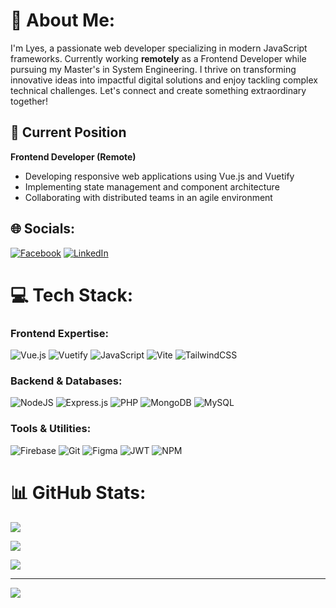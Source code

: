 # 💫 About Me:
I'm Lyes, a passionate web developer specializing in modern JavaScript frameworks. Currently working **remotely** as a Frontend Developer while pursuing my Master's in System Engineering. I thrive on transforming innovative ideas into impactful digital solutions and enjoy tackling complex technical challenges. Let's connect and create something extraordinary together!

## 💼 Current Position
**Frontend Developer (Remote)**  
- Developing responsive web applications using Vue.js and Vuetify
- Implementing state management and component architecture
- Collaborating with distributed teams in an agile environment

## 🌐 Socials:
[![Facebook](https://img.shields.io/badge/Facebook-%231877F2.svg?logo=Facebook&logoColor=white)](https://www.facebook.com/ilyes.rhl.5) 
[![LinkedIn](https://img.shields.io/badge/LinkedIn-%230077B5.svg?logo=linkedin&logoColor=white)](https://linkedin.com/in/Rahal-Lyes)

# 💻 Tech Stack:
### Frontend Expertise:
![Vue.js](https://img.shields.io/badge/vue.js-%2335495e.svg?style=for-the-badge&logo=vuedotjs&logoColor=%234FC08D) ![Vuetify](https://img.shields.io/badge/Vuetify-1867C0.svg?style=for-the-badge&logo=vuetify&logoColor=white) ![JavaScript](https://img.shields.io/badge/javascript-%23323330.svg?style=for-the-badge&logo=javascript&logoColor=%23F7DF1E) ![Vite](https://img.shields.io/badge/vite-%23646CFF.svg?style=for-the-badge&logo=vite&logoColor=white) ![TailwindCSS](https://img.shields.io/badge/tailwindcss-%2338B2AC.svg?style=for-the-badge&logo=tailwind-css&logoColor=white)

### Backend & Databases:
![NodeJS](https://img.shields.io/badge/node.js-6DA55F?style=for-the-badge&logo=node.js&logoColor=white) ![Express.js](https://img.shields.io/badge/express.js-%23404d59.svg?style=for-the-badge&logo=express&logoColor=%2361DAFB) ![PHP](https://img.shields.io/badge/php-%23777BB4.svg?style=for-the-badge&logo=php&logoColor=white) ![MongoDB](https://img.shields.io/badge/MongoDB-%234ea94b.svg?style=for-the-badge&logo=mongodb&logoColor=white) ![MySQL](https://img.shields.io/badge/mysql-4479A1.svg?style=for-the-badge&logo=mysql&logoColor=white)

### Tools & Utilities:
![Firebase](https://img.shields.io/badge/firebase-%23039BE5.svg?style=for-the-badge&logo=firebase) ![Git](https://img.shields.io/badge/git-%23F05033.svg?style=for-the-badge&logo=git&logoColor=white) ![Figma](https://img.shields.io/badge/figma-%23F24E1E.svg?style=for-the-badge&logo=figma&logoColor=white) ![JWT](https://img.shields.io/badge/JWT-black?style=for-the-badge&logo=JSON%20web%20tokens) ![NPM](https://img.shields.io/badge/NPM-%23CB3837.svg?style=for-the-badge&logo=npm&logoColor=white)

# 📊 GitHub Stats:
![](https://github-readme-stats.vercel.app/api?username=LyesRahal&theme=dark&hide_border=false&include_all_commits=true&count_private=false)

![](https://github-readme-streak-stats.herokuapp.com/?user=LyesRahal&theme=dark&hide_border=false)

![](https://github-readme-stats.vercel.app/api/top-langs/?username=LyesRahal&theme=dark&hide_border=false&include_all_commits=true&count_private=false&layout=compact)

---
[![](https://visitcount.itsvg.in/api?id=LyesRahal&icon=0&color=0)](https://visitcount.itsvg.in)
